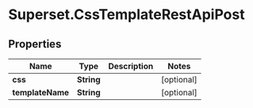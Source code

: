 # Superset.CssTemplateRestApiPost

## Properties
Name | Type | Description | Notes
------------ | ------------- | ------------- | -------------
**css** | **String** |  | [optional] 
**templateName** | **String** |  | [optional] 
